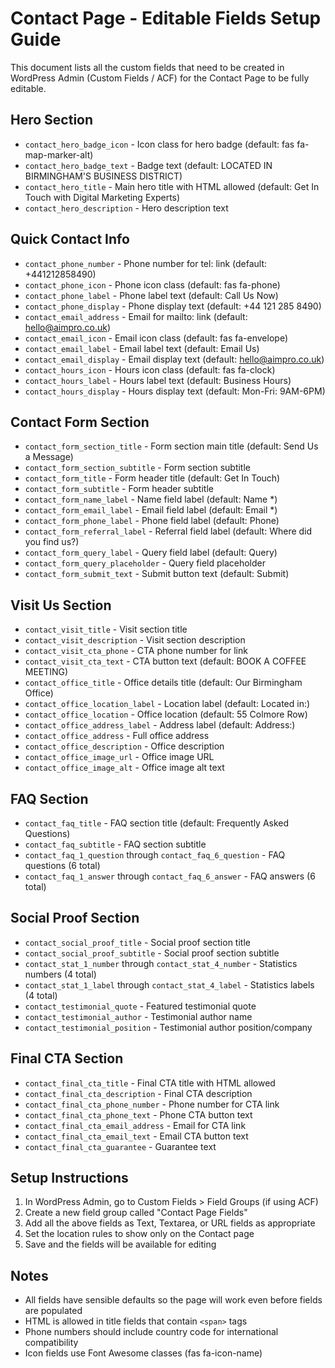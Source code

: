 # Contact Page - Editable Fields Setup Guide

This document lists all the custom fields that need to be created in WordPress Admin (Custom Fields / ACF) for the Contact Page to be fully editable.

## Hero Section
- `contact_hero_badge_icon` - Icon class for hero badge (default: fas fa-map-marker-alt)
- `contact_hero_badge_text` - Badge text (default: LOCATED IN BIRMINGHAM'S BUSINESS DISTRICT)
- `contact_hero_title` - Main hero title with HTML allowed (default: Get In Touch with <span class="text-gradient">Digital Marketing Experts</span>)
- `contact_hero_description` - Hero description text

## Quick Contact Info
- `contact_phone_number` - Phone number for tel: link (default: +441212858490)
- `contact_phone_icon` - Phone icon class (default: fas fa-phone)
- `contact_phone_label` - Phone label text (default: Call Us Now)
- `contact_phone_display` - Phone display text (default: +44 121 285 8490)
- `contact_email_address` - Email for mailto: link (default: hello@aimpro.co.uk)
- `contact_email_icon` - Email icon class (default: fas fa-envelope)
- `contact_email_label` - Email label text (default: Email Us)
- `contact_email_display` - Email display text (default: hello@aimpro.co.uk)
- `contact_hours_icon` - Hours icon class (default: fas fa-clock)
- `contact_hours_label` - Hours label text (default: Business Hours)
- `contact_hours_display` - Hours display text (default: Mon-Fri: 9AM-6PM)

## Contact Form Section
- `contact_form_section_title` - Form section main title (default: Send Us a Message)
- `contact_form_section_subtitle` - Form section subtitle
- `contact_form_title` - Form header title (default: Get In Touch)
- `contact_form_subtitle` - Form header subtitle
- `contact_form_name_label` - Name field label (default: Name *)
- `contact_form_email_label` - Email field label (default: Email *)
- `contact_form_phone_label` - Phone field label (default: Phone)
- `contact_form_referral_label` - Referral field label (default: Where did you find us?)
- `contact_form_query_label` - Query field label (default: Query)
- `contact_form_query_placeholder` - Query field placeholder
- `contact_form_submit_text` - Submit button text (default: Submit)

## Visit Us Section
- `contact_visit_title` - Visit section title
- `contact_visit_description` - Visit section description
- `contact_visit_cta_phone` - CTA phone number for link
- `contact_visit_cta_text` - CTA button text (default: BOOK A COFFEE MEETING)
- `contact_office_title` - Office details title (default: Our Birmingham Office)
- `contact_office_location_label` - Location label (default: Located in:)
- `contact_office_location` - Office location (default: 55 Colmore Row)
- `contact_office_address_label` - Address label (default: Address:)
- `contact_office_address` - Full office address
- `contact_office_description` - Office description
- `contact_office_image_url` - Office image URL
- `contact_office_image_alt` - Office image alt text

## FAQ Section
- `contact_faq_title` - FAQ section title (default: Frequently Asked Questions)
- `contact_faq_subtitle` - FAQ section subtitle
- `contact_faq_1_question` through `contact_faq_6_question` - FAQ questions (6 total)
- `contact_faq_1_answer` through `contact_faq_6_answer` - FAQ answers (6 total)

## Social Proof Section
- `contact_social_proof_title` - Social proof section title
- `contact_social_proof_subtitle` - Social proof section subtitle
- `contact_stat_1_number` through `contact_stat_4_number` - Statistics numbers (4 total)
- `contact_stat_1_label` through `contact_stat_4_label` - Statistics labels (4 total)
- `contact_testimonial_quote` - Featured testimonial quote
- `contact_testimonial_author` - Testimonial author name
- `contact_testimonial_position` - Testimonial author position/company

## Final CTA Section
- `contact_final_cta_title` - Final CTA title with HTML allowed
- `contact_final_cta_description` - Final CTA description
- `contact_final_cta_phone_number` - Phone number for CTA link
- `contact_final_cta_phone_text` - Phone CTA button text
- `contact_final_cta_email_address` - Email for CTA link
- `contact_final_cta_email_text` - Email CTA button text
- `contact_final_cta_guarantee` - Guarantee text

## Setup Instructions
1. In WordPress Admin, go to Custom Fields > Field Groups (if using ACF)
2. Create a new field group called "Contact Page Fields"
3. Add all the above fields as Text, Textarea, or URL fields as appropriate
4. Set the location rules to show only on the Contact page
5. Save and the fields will be available for editing

## Notes
- All fields have sensible defaults so the page will work even before fields are populated
- HTML is allowed in title fields that contain `<span>` tags
- Phone numbers should include country code for international compatibility
- Icon fields use Font Awesome classes (fas fa-icon-name)

